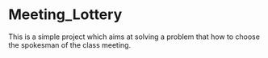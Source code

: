 # Meeting_Lottery
This is a simple project which aims at solving a problem that how to choose the spokesman of the class meeting.
